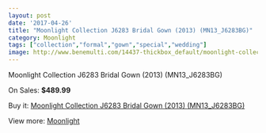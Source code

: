```yaml
---
layout: post
date: '2017-04-26'
title: "Moonlight Collection J6283 Bridal Gown (2013) (MN13_J6283BG)"
category: Moonlight
tags: ["collection","formal","gown","special","wedding"]
image: http://www.benemulti.com/14437-thickbox_default/moonlight-collection-j6283-bridal-gown-2013-mn13j6283bg.jpg
---
```

Moonlight Collection J6283 Bridal Gown (2013) (MN13_J6283BG)

On Sales: **$489.99**
<a href="https://www.benemulti.com/en/moonlight/5484-moonlight-collection-j6283-bridal-gown-2013-mn13j6283bg.html"><amp-img layout="responsive" width="600" height="600" src="//www.benemulti.com/14437-thickbox_default/moonlight-collection-j6283-bridal-gown-2013-mn13j6283bg.jpg" alt="Moonlight Collection J6283 Bridal Gown (2013) (MN13_J6283BG) 0" /></a>
<a href="https://www.benemulti.com/en/moonlight/5484-moonlight-collection-j6283-bridal-gown-2013-mn13j6283bg.html"><amp-img layout="responsive" width="600" height="600" src="//www.benemulti.com/14438-thickbox_default/moonlight-collection-j6283-bridal-gown-2013-mn13j6283bg.jpg" alt="Moonlight Collection J6283 Bridal Gown (2013) (MN13_J6283BG) 1" /></a>

Buy it: [Moonlight Collection J6283 Bridal Gown (2013) (MN13_J6283BG)](https://www.benemulti.com/en/moonlight/5484-moonlight-collection-j6283-bridal-gown-2013-mn13j6283bg.html "Moonlight Collection J6283 Bridal Gown (2013) (MN13_J6283BG)")

View more: [Moonlight](https://www.benemulti.com/en/49-moonlight "Moonlight")